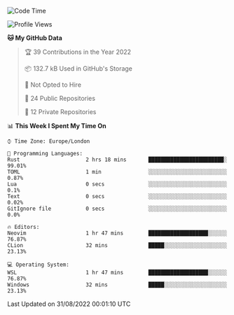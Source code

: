 <!--START_SECTION:waka-->
![Code Time](http://img.shields.io/badge/Code%20Time-224%20hrs%207%20mins-blue)

![Profile Views](http://img.shields.io/badge/Profile%20Views-0-blue)

**🐱 My GitHub Data** 

> 🏆 39 Contributions in the Year 2022
 > 
> 📦 132.7 kB Used in GitHub's Storage 
 > 
> 🚫 Not Opted to Hire
 > 
> 📜 24 Public Repositories 
 > 
> 🔑 12 Private Repositories  
 > 
📊 **This Week I Spent My Time On** 

```text
⌚︎ Time Zone: Europe/London

💬 Programming Languages: 
Rust                     2 hrs 18 mins       ████████████████████████░   99.01% 
TOML                     1 min               ░░░░░░░░░░░░░░░░░░░░░░░░░   0.87% 
Lua                      0 secs              ░░░░░░░░░░░░░░░░░░░░░░░░░   0.1% 
Text                     0 secs              ░░░░░░░░░░░░░░░░░░░░░░░░░   0.02% 
GitIgnore file           0 secs              ░░░░░░░░░░░░░░░░░░░░░░░░░   0.0%

🔥 Editors: 
Neovim                   1 hr 47 mins        ███████████████████░░░░░░   76.87% 
CLion                    32 mins             █████░░░░░░░░░░░░░░░░░░░░   23.13%

💻 Operating System: 
WSL                      1 hr 47 mins        ███████████████████░░░░░░   76.87% 
Windows                  32 mins             █████░░░░░░░░░░░░░░░░░░░░   23.13%

```


 Last Updated on 31/08/2022 00:01:10 UTC
<!--END_SECTION:waka-->